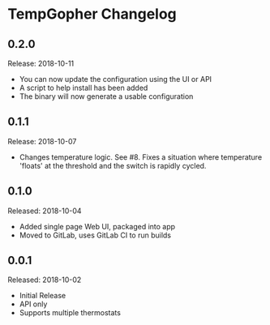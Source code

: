 # TempGopher Changelog

## 0.2.0

Release: 2018-10-11

* You can now update the configuration using the UI or API
* A script to help install has been added
* The binary will now generate a usable configuration

## 0.1.1

Release: 2018-10-07

* Changes temperature logic. See #8. Fixes a situation where temperature 'floats' at the threshold and the switch is rapidly cycled.

## 0.1.0

Released: 2018-10-04

* Added single page Web UI, packaged into app
* Moved to GitLab, uses GitLab CI to run builds

## 0.0.1

Released: 2018-10-02

* Initial Release
* API only
* Supports multiple thermostats
